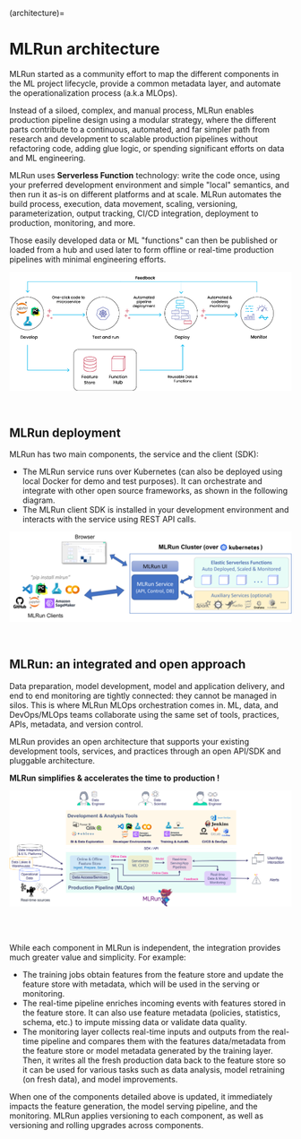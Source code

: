 (architecture)=
<a id="architecture"></a>
# MLRun architecture

MLRun started as a community effort to map the different components in the ML project lifecycle, provide a common metadata layer, and automate the operationalization process (a.k.a MLOps).
 
Instead of a siloed, complex, and manual process, MLRun enables production pipeline design using a modular strategy, 
where the different parts contribute to a continuous, automated, and far simpler path from research and development to scalable 
production pipelines without refactoring code, adding glue logic, or spending significant efforts on data and ML engineering.

MLRun uses **Serverless Function** technology: write the code once, using your preferred development environment and 
simple "local" semantics, and then run it as-is on different platforms and at scale. MLRun automates the build process, execution, 
data movement, scaling, versioning, parameterization, output tracking, CI/CD integration, deployment to production, monitoring, and more. 

Those easily developed data or ML "functions" can then be published or loaded from a hub and used later to form offline or real-time 
production pipelines with minimal engineering efforts.

<p align="center"><img src="_static/images/mlrun-flow.png" alt="mlrun-flow" width="800"/></p><br>


## MLRun deployment

MLRun has two main components, the service and the client (SDK):

- The MLRun service runs over Kubernetes (can also be deployed using local Docker for demo and test purposes). It can orchestrate and integrate with other open source frameworks, as shown in the following diagram. 
- The MLRun client SDK is installed in your development environment and interacts with the service using REST API calls. 

<p align="center"><img src="_static/images/mlrun-cluster.png" alt="mlrun-flow" width="700"/></p><br>


## MLRun: an integrated and open approach

Data preparation, model development, model and application delivery, and end to end monitoring are tightly connected: 
they cannot be managed in silos. This is where MLRun MLOps orchestration comes in. ML, data, and DevOps/MLOps teams 
collaborate using the same set of tools, practices, APIs, metadata, and version control.

MLRun provides an open architecture that supports your existing development tools, services, and practices through an open API/SDK and pluggable architecture. 

<b>MLRun simplifies & accelerates the time to production !</b>

<img src="_static/images/pipeline.png" alt="pipeline"/>

<br><br>

While each component in MLRun is independent, the integration provides much greater value and simplicity. For example:
- The training jobs obtain features from the feature store and update the feature store with metadata, which will be used in the serving or monitoring.
- The real-time pipeline enriches incoming events with features stored in the feature store. It can also use feature metadata (policies, statistics, schema, etc.) to impute missing data or validate data quality.
- The monitoring layer collects real-time inputs and outputs from the real-time pipeline and compares them with the features data/metadata from the feature store or model metadata generated by the training layer. Then, it writes all the fresh production data back to the feature store so it can be used for various tasks such as data analysis, model retraining (on fresh data), and model improvements.

When one of the components detailed above is updated, it immediately impacts the feature generation, the model serving pipeline, and the monitoring. MLRun applies versioning to each component, as well as versioning and rolling upgrades across components.

